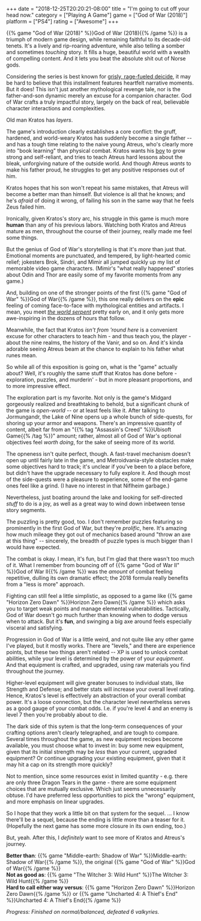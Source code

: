 +++
date = "2018-12-25T20:20:21-08:00"
title = "I'm going to cut off your head now."
category = ["Playing A Game"]
game = ["God of War (2018)"]
platform = ["PS4"]
rating = ["Awesome"]
+++

{{% game "God of War (2018)" %}}God of War (2018){{% /game %}} is a triumph of modern game design, while remaining faithful to its decade-old tenets.  It's a lively and rip-roaring adventure, while also telling a somber and sometimes <i>touching</i> story.  It fills a huge, beautiful world with a wealth of compelling content.  And it lets you beat the absolute shit out of Norse gods.

Considering the series is best known for <a href="https://www.youtube.com/watch?v=X_8MHsowcEM">grisly, rage-fueled deicide</a>, it may be hard to believe that this installment features heartfelt narrative moments.  But it does!  This isn't just another mythological revenge tale, nor is the father-and-son dynamic merely an excuse for a companion character.  God of War crafts a truly impactful story, largely on the back of real, believable character interactions and complexities.

Old man Kratos has <i>layers</i>.

The game's introduction clearly establishes a core conflict: the gruff, hardened, and world-weary Kratos has suddenly become a single father -- and has a tough time relating to the naive young Atreus, who's clearly more into "book learning" than physical combat.  Kratos wants his <a href="https://knowyourmeme.com/memes/dad-of-boy">boy</a> to grow strong and self-reliant, and tries to teach Atreus hard lessons about the bleak, unforgiving nature of the outside world.  And though Atreus <i>wants</i> to make his father proud, he struggles to get any positive responses out of him.

Kratos hopes that his son won't repeat his same mistakes, that Atreus will become a better man than himself.  But violence is all that he knows; and he's <i>afraid</i> of doing it wrong, of failing his son in the same way that he feels Zeus failed him.

Ironically, given Kratos's story arc, his struggle in this game is much more <b>human</b> than any of his previous labors.  Watching both Kratos and Atreus mature as men, throughout the course of their journey, really made me feel some things.

But the genius of God of War's storytelling is that it's <i>more</i> than just that.  Emotional moments are punctuated, and tempered, by light-hearted comic relief; jokesters Brok, Sindri, and Mimir all jumped quickly up my list of memorable video game characters.  (Mimir's "what really happened" stories about Odin and Thor are easily some of my favorite moments from any game.)

And, building on one of the stronger points of the first {{% game "God of War" %}}God of War{{% /game %}}, this one really delivers on the <b>epic</b> feeling of coming face-to-face with mythological entities and artifacts.  I mean, you meet <i><a href="https://en.wikipedia.org/wiki/J%C3%B6rmungandr">the world serpent</a></i> pretty early on, and it only gets more awe-inspiring in the dozens of hours that follow.

Meanwhile, the fact that Kratos <i>isn't from 'round here</i> is a convenient excuse for other characters to teach him - and thus teach you, the player - about the nine realms, the history of the Vanir, and so on.  And it's kinda adorable seeing Atreus beam at the chance to explain to his father what runes mean.

So while all of this exposition is going on, what is the "game" actually about?  Well, it's roughly the same stuff that Kratos has done before - exploration, puzzles, and murderin' - but in more pleasant proportions, and to more impressive effect.

The exploration part is my favorite.  Not only is the game's Midgard gorgeously realized and breathtaking to behold, but a significant chunk of the game is <i>open-world</i> -- or at least feels like it.  After talking to Jormungandr, the Lake of Nine opens up a whole bunch of side-quests, for shoring up your armor and weapons.  There's an impressive quantity of content, albeit far from an "{{% tag "Assassin's Creed" %}}Ubisoft Game{{% /tag %}}" amount; rather, almost all of God of War's optional objectives feel <i>worth doing</i>, for the sake of seeing more of its world.

The opneness isn't quite perfect, though.  A fast-travel mechanism doesn't open up until fairly late in the game, and Metroidvania-style obstacles make some objectives hard to track; it's unclear if you've been to a place before, but didn't have the upgrade necessary to fully explore it.  And though most of the side-quests were a pleasure to experience, some of the end-game ones feel like a grind.  (I have no interest in that Niflheim garbage.)

Nevertheless, just boating around the lake and looking for self-directed <i>stuff</i> to do is a joy, as well as a great way to wind down inbetween tense story segments.

The puzzling is pretty good, too.  I don't remember puzzles featuring so prominently in the first God of War, but they're <i>prolific</i>, here.  It's amazing how much mileage they got out of mechanics based around "throw an axe at this thing" -- sincerely, the breadth of puzzle types is much bigger than I would have expected.

The combat is okay.  I mean, it's fun, but I'm glad that there wasn't too much of it.  What I remember from bouncing off of {{% game "God of War II" %}}God of War II{{% /game %}} was the <i>amount</i> of combat feeling repetitive, dulling its own dramatic effect; the 2018 formula really benefits from a "less is more" approach.

Fighting can still feel a little simplistic, as opposed to a game like {{% game "Horizon Zero Dawn" %}}Horizon Zero Dawn{{% /game %}} which asks you to target weak points and manage elemental vulnerabilities.  Tactically, God of War doesn't go much further than knowing when to dodge versus when to attack.  But it's <b>fun</b>, and swinging a big axe around feels especially visceral and satisfying.

Progression in God of War is a little weird, and not quite like any other game I've played, but it mostly works.  There are "levels," and there are experience points, but these two things aren't related -- XP is used to unlock combat abilities, while your level is determined by the power of your <i>equipment</i>.  And that equipment is crafted, and upgraded, using raw materials you find throughout the journey.

Higher-level equipment will give greater bonuses to individual stats, like Strength and Defense; and better stats will increase your overall level rating.  Hence, Kratos's level is effectively an abstraction of your overall combat power.  It's a loose connection, but the character level nevertheless serves as a good gauge of your combat odds.  I.e. if you're level 4 and an enemy is level 7 then you're probably about to die.

The dark side of this sytem is that the long-term consequences of your crafting options aren't clearly telegraphed, and are tough to compare.  Several times throughout the game, as new equipment recipes become available, you must choose what to invest in: buy some new equipment, given that its initial strength may be <i>less</i> than your current, upgraded equipment?  Or continue upgrading your existing equipment, given that it may hit a cap on its strength more quickly?

Not to mention, since some resources exist in limited quantity - e.g. there are only three Dragon Tears in the game - there are some equipment choices that are mutually exclusive.  Which just seems unnecessarily obtuse.  I'd have preferred less opportunities to pick the "wrong" equipment, and more emphasis on linear upgrades.

So I hope that they work a little bit on that system for the sequel.  ... I know there'll be a sequel, because the ending is little more than a teaser for it.  (Hopefully the next game has some more closure in its own ending, too.)

But, yeah.  After this, I <i>definitely</i> want to see more of Kratos and Atreus's journey.

<b>Better than</b>: {{% game "Middle-earth: Shadow of War" %}}Middle-earth: Shadow of War{{% /game %}}, the original {{% game "God of War" %}}God of War{{% /game %}}  
<b>Not as good as</b>: {{% game "The Witcher 3: Wild Hunt" %}}The Witcher 3: Wild Hunt{{% /game %}}  
<b>Hard to call either way versus</b>: {{% game "Horizon Zero Dawn" %}}Horizon Zero Dawn{{% /game %}} or {{% game "Uncharted 4: A Thief's End" %}}Uncharted 4: A Thief's End{{% /game %}}

<i>Progress: Finished on normal/balanced, defeated 6 valkyries.</i>
